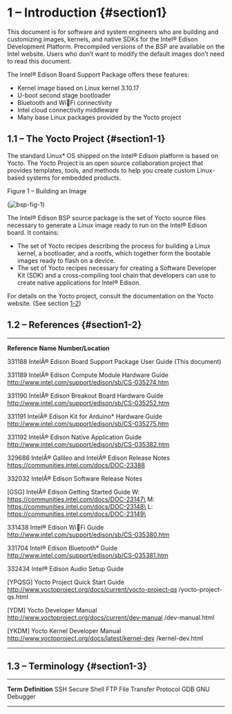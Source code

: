 1 – Introduction {#section1}
================

This document is for software and system engineers who are building and
customizing images, kernels, and native SDKs for the Intel® Edison
Development Platform. Precompiled versions of the BSP are available on
the Intel website. Users who don’t want to modify the default images
don’t need to read this document.

The Intel® Edison Board Support Package offers these features:

-   Kernel image based on Linux kernel 3.10.17
-   U-boot second stage bootloader
-   Bluetooth and WiFi connectivity
-   Intel cloud connectivity middleware
-   Many base Linux packages provided by the Yocto project

1.1 – The Yocto Project {#section1-1}
-----------------------

The standard Linux\* OS shipped on the Intel® Edison platform is based
on Yocto. The Yocto Project is an open source collaboration project that
provides templates, tools, and methods to help you create custom
Linux-based systems for embedded products.

Figure 1 – Building an Image

(![bsp-fig-1](https://cloud.githubusercontent.com/assets/10090748/9667039/5f8819f6-522e-11e5-9280-854c1e8ed6f0.png))

The Intel® Edison BSP source package is the set of Yocto source files
necessary to generate a Linux image ready to run on the Intel® Edison
board. It contains:

-   The set of Yocto recipes describing the process for building a Linux
    kernel, a bootloader, and a rootfs, which together form the bootable
    images ready to flash on a device.
-   The set of Yocto recipes necessary for creating a Software Developer
    Kit (SDK) and a cross-compiling tool chain that developers can use
    to create native applications for Intel® Edison.

For details on the Yocto project, consult the documentation on the Yocto
website. (See section [1-2](#1-2))

1.2 – References {#section1-2}
----------------

  --------------- -------------------------------------------------- ----------------------------------------------------------------------------------
  **Reference**   **Name**                                           **Number/Location**

  331188          IntelÂ® Edison Board Support Package User Guide    (This document)

  331189          IntelÂ® Edison Compute Module Hardware Guide       http://www.intel.com/support/edison/sb/CS-035274.htm

  331190          IntelÂ® Edison Breakout Board Hardware Guide       http://www.intel.com/support/edison/sb/CS-035252.htm

  331191          IntelÂ® Edison Kit for Arduino\* Hardware Guide    http://www.intel.com/support/edison/sb/CS-035275.htm

  331192          IntelÂ® Edison Native Application Guide            http://www.intel.com/support/edison/sb/CS-035382.htm

  329686          IntelÂ® Galileo and IntelÂ® Edison Release Notes   https://communities.intel.com/docs/DOC-23388

  332032          IntelÂ® Edison Software Release Notes               

  [GSG]           IntelÂ® Edison Getting Started Guide               W: https://communities.intel.com/docs/DOC-23147\
                                                                      M: https://communities.intel.com/docs/DOC-23148\
                                                                      L: https://communities.intel.com/docs/DOC-23149\
                                                                     

  331438          Intel® Edison WiFi Guide                          http://www.intel.com/support/edison/sb/CS-035380.htm

  331704          Intel® Edison Bluetooth\* Guide                    http://www.intel.com/support/edison/sb/CS-035381.htm

  332434          Intel® Edison Audio Setup Guide                     

  [YPQSG]         Yocto Project Quick Start Guide                    http://www.yoctoproject.org/docs/current/yocto-project-qs /yocto-project-qs.html

  [YDM]           Yocto Developer Manual                             http://www.yoctoproject.org/docs/current/dev-manual /dev-manual.html

  [YKDM]          Yocto Kernel Developer Manual                      http://www.yoctoproject.org/docs/latest/kernel-dev /kernel-dev.html
  --------------- -------------------------------------------------- ----------------------------------------------------------------------------------

1.3 – Terminology {#section1-3}
-----------------

  ---------- ------------------------
  **Term**   **Definition**
  SSH        Secure Shell
  FTP        File Transfer Protocol
  GDB        GNU Debugger
  ---------- ------------------------


